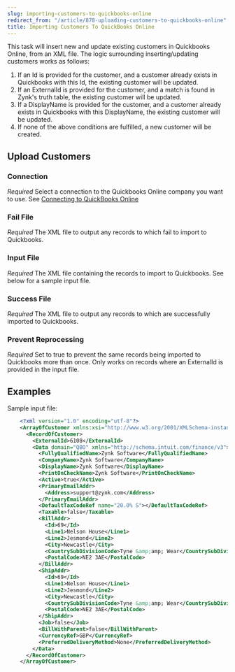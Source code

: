 ```yaml
---
slug: importing-customers-to-quickbooks-online
redirect_from: "/article/878-uploading-customers-to-quickbooks-online"
title: Importing Customers To QuickBooks Online
---
```



This task will insert new and update existing customers in Quickbooks Online, from an XML file. The logic surrounding inserting/updating customers works as follows:


1. If an Id is provided for the customer, and a customer already exists in Quickbooks with this Id, the existing customer will be updated.
2. If an ExternalId is provided for the customer, and a match is found in Zynk's truth table, the existing customer will be updated.
3. If a DisplayName is provided for the customer, and a customer already exists in Quickbooks with this DisplayName, the existing customer will be updated.
4. If none of the above conditions are fulfilled, a new customer will be created.


## Upload Customers

### Connection
_Required_
Select a connection to the Quickbooks Online company you want to use. See [Connecting to QuickBooks Online](connecting-to-quickbooks-online)

### Fail File 
_Required_
The XML file to output any records to which fail to import to Quickbooks.

### Input File 
_Required_
The XML file containing the records to import to Quickbooks. See below for a sample input file.

### Success File 
_Required_
The XML file to output any records to which are successfully imported to Quickbooks.

### Prevent Reprocessing
_Required_
Set to true to prevent the same records being imported to Quickbooks more than once. Only works on records where an ExternalId is provided in the input file.


## Examples


Sample input file:


```xml
    <?xml version="1.0" encoding="utf-8"?>
    <ArrayOfCustomer xmlns:xsi="http://www.w3.org/2001/XMLSchema-instance" xmlns:xsd="http://www.w3.org/2001/XMLSchema">
      <RecordOfCustomer>
        <ExternalId>6108</ExternalId>
        <Data domain="QBO" xmlns="http://schema.intuit.com/finance/v3">
          <FullyQualifiedName>Zynk Software</FullyQualifiedName>
          <CompanyName>Zynk Software</CompanyName>
          <DisplayName>Zynk Software</DisplayName>
          <PrintOnCheckName>Zynk Software</PrintOnCheckName>
          <Active>true</Active>
          <PrimaryEmailAddr>
            <Address>support@zynk.com</Address>
          </PrimaryEmailAddr>
          <DefaultTaxCodeRef name="20.0% S"></DefaultTaxCodeRef>
          <Taxable>false</Taxable>
          <BillAddr>
            <Id>69</Id>
            <Line1>Nelson House</Line1>
            <Line2>Jesmond</Line2>
            <City>Newcastle</City>
            <CountrySubDivisionCode>Tyne &amp;amp; Wear</CountrySubDivisionCode>
            <PostalCode>NE2 3AE</PostalCode>
          </BillAddr>
          <ShipAddr>
            <Id>69</Id>
            <Line1>Nelson House</Line1>
            <Line2>Jesmond</Line2>
            <City>Newcastle</City>
            <CountrySubDivisionCode>Tyne &amp;amp; Wear</CountrySubDivisionCode>
            <PostalCode>NE2 3AE</PostalCode>
          </ShipAddr>
          <Job>false</Job>
          <BillWithParent>false</BillWithParent>
          <CurrencyRef>GBP</CurrencyRef>
          <PreferredDeliveryMethod>None</PreferredDeliveryMethod>
        </Data>
      </RecordOfCustomer>
    </ArrayOfCustomer>

```